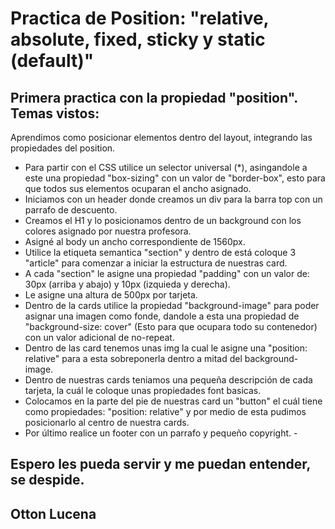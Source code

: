 # Practica de Position: "relative, absolute, fixed, sticky y static (default)"

## Primera practica con la propiedad "position". Temas vistos:

Aprendimos como posicionar elementos dentro del layout, integrando las propiedades del position.

- Para partir con el CSS utilice un selector universal (\*), asingandole a este una propiedad "box-sizing" con un valor de "border-box", esto para que todos sus elementos ocuparan el ancho asignado.
- Iniciamos con un header donde creamos un div para la barra top con un parrafo de descuento.
- Creamos el H1 y lo posicionamos dentro de un background con los colores asignado por nuestra profesora.
- Asigné al body un ancho correspondiente de 1560px.
- Utilice la etiqueta semantica "section" y dentro de está coloque 3 "article" para comenzar a iniciar la estructura de nuestras card.
- A cada "section" le asigne una propiedad "padding" con un valor de: 30px (arriba y abajo) y 10px (izquieda y derecha).
- Le asigne una altura de 500px por tarjeta.
- Dentro de la cards utilice la propiedad "background-image" para poder asignar una imagen como fonde, dandole a esta una propiedad de "background-size: cover" (Esto para que ocupara todo su contenedor) con un valor adicional de no-repeat.
- Dentro de las card tenemos unas img la cual le asigne una "position: relative" para a esta sobreponerla dentro a mitad del background-image.
- Dentro de nuestras cards teniamos una pequeña descripción de cada tarjeta, la cuál le coloque unas propiedades font basicas.
- Colocamos en la parte del pie de nuestras card un "button" el cuál tiene como propiedades: "position: relative" y por medio de esta pudimos posicionarlo al centro de nuestra cards.
- Por último realice un footer con un parrafo y pequeño copyright. -

## Espero les pueda servir y me puedan entender, se despide.

## Otton Lucena
